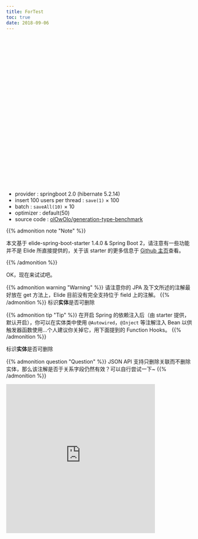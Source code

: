 ```yaml
---
title: ForTest
toc: true
date: 2018-09-06
---
```

<script src="https://cdn.jsdelivr.net/npm/echarts@4.0.4/dist/echarts.common.min.js" integrity="sha256-CRtw4pUXzFosdt4rnjf2ZPyVHH48Rsd5ddXe6jZ6iPM=" crossorigin="anonymous"></script>
<div id="benchmark-chart" style="width: 100%;height: 400px;margin: auto;"></div>
<script>
var benchmarkChart = echarts.init(document.getElementById('benchmark-chart'));
var serial = {
  type: 'bar'
};
var option = {
  legend: {selected: {}},
  tooltip: {},
  dataset: {
    dimensions: ['ops', 'identity', 'identity+batch', 'sequence', 'sequence+optimizer', 'sequence+batch', 'sequence+optimizer+batch', 'table', 'table+optimizer', 'table+batch', 'table+optimizer+batch'],
    source: [
      {ops: '1 thread', 'identity': 280, 'identity+batch': 105, 'sequence': 354, 'sequence+optimizer': 294, 'sequence+batch': 104, 'sequence+optimizer+batch': 44, 'table': 650, 'table+optimizer': 295, 'table+batch': 361, 'table+optimizer+batch': 49},
      {ops: '2 threads', 'identity': 369, 'identity+batch': 143, 'sequence': 476, 'sequence+optimizer': 403, 'sequence+batch': 164, 'sequence+optimizer+batch': 71, 'table': 833, 'table+optimizer': 408, 'table+batch': 576, 'table+optimizer+batch': 85},
      {ops: '4 threads', 'identity': 548, 'identity+batch': 218, 'sequence': 670, 'sequence+optimizer': 537, 'sequence+batch': 204, 'sequence+optimizer+batch': 95, 'table': 1454, 'table+optimizer': 547, 'table+batch': 1101, 'table+optimizer+batch': 101},
      {ops: '8 threads', 'identity': 607, 'identity+batch': 274, 'sequence': 767, 'sequence+optimizer': 633, 'sequence+batch': 252, 'sequence+optimizer+batch': 123, 'table': 4260, 'table+optimizer': 643, 'table+batch': 2409, 'table+optimizer+batch': 138},
      {ops: '16 threads', 'identity': 805, 'identity+batch': 404, 'sequence': 1084, 'sequence+optimizer': 858, 'sequence+batch': 417, 'sequence+optimizer+batch': 193, 'table': 6573, 'table+optimizer': 936, 'table+batch': 5097, 'table+optimizer+batch': 257}
    ]
  },
  xAxis: {type: 'category'},
  yAxis: {},
  series: [
    serial,
    serial,
    serial,
    serial,
    serial,
    serial,
    serial,
    serial,
    serial,
    serial
  ]
};
option.dataset.dimensions.filter(function(value) {
  return value !== 'ops' && value !== 'identity' && value !== 'sequence' && value !== 'table';
}).forEach(function(item) {
  option.legend.selected[item] = false;
});
benchmarkChart.setOption(option);
</script>

<!--more-->

- provider : springboot 2.0 (hibernate 5.2.14)
- insert 100 users per thread : `save(1)` &times; 100
- batch : `saveAll(10)` &times; 10
- optimizer : default(50)
- source code : [olOwOlo/generation-type-benchmark](https://github.com/olOwOlo/generation-type-benchmark)


{{% admonition note "Note" %}}

本文基于 elide-spring-boot-starter 1.4.0 & Spring Boot 2，请注意有一些功能并不是 Elide 所直接提供的，关于该 starter 的更多信息于 [Github 主页](https://github.com/illyasviel/elide-spring-boot)查看。

{{% /admonition %}}


OK，现在来试试吧。

{{% admonition warning "Warning" %}}
请注意你的 JPA 及下文所述的注解最好放在 get 方法上，Elide 目前没有完全支持位于 field 上的注解。
{{% /admonition %}}
标识**实体**是否可删除


{{% admonition tip "Tip" %}}
在开启 Spring 的依赖注入后（由 starter 提供，默认开启），你可以在实体类中使用 `@Autowired`，`@Inject` 等注解注入 Bean 以供触发器函数使用...个人建议你关掉它，用下面提到的 Function Hooks。
{{% /admonition %}}



标识**实体**是否可删除

{{% admonition question "Question" %}}
JSON API 支持只删除关联而不删除实体，那么该注解是否于关系字段仍然有效？可以自行尝试一下~
{{% /admonition %}}


<iframe id="embed_dom" name="embed_dom" frameborder="0" style="display:block;width:400px; height:400px;" src="https://www.processon.com/embed/mind/5ad211b6e4b0518eacaf908f"></iframe>
